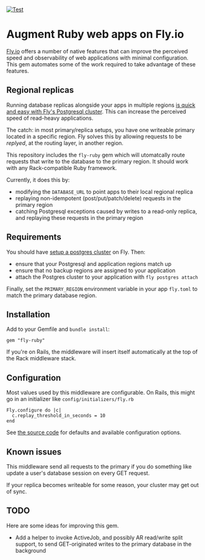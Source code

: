 [![Test](https://github.com/superfly/fly-ruby/actions/workflows/test.yml/badge.svg)](https://github.com/superfly/fly-ruby/actions/workflows/test.yml)

# Augment Ruby web apps on Fly.io

[Fly.io](https://fly.io) offers a number of native features that can improve the perceived speed and observability of web applications with minimal configuration. This gem automates some of the work required to take advantage of these features.

## Regional replicas 

Running database replicas alongside your apps in multiple regions [is quick and easy with Fly's Postgresql cluster](https://fly.io/docs/getting-started/multi-region-databases/). This can increase the perceived speed of read-heavy applications.

The catch: in most primary/replica setups, you have one writeable primary located in a specific region. Fly solves this by allowing requests to be *replyed*, at the routing layer, in another region.

This repository includes the `fly-ruby` gem which will utomatcally route requests that write to the database to the primary region. It should work
with any Rack-compatible Ruby framework.

Currently, it does this by:

* modifying the `DATABASE_URL` to point apps to their local regional replica
* replaying non-idempotent (post/put/patch/delete) requests in the primary region
* catching Postgresql exceptions caused by writes to a read-only replica, and replaying these requests in the primary region

## Requirements

You should have [setup a postgres cluster](https://fly.io/docs/getting-started/multi-region-databases/) on Fly. Then:

* ensure that your Postgresql and application regions match up
* ensure that no backup regions are assigned to your application
* attach the Postgres cluster to your application with `fly postgres attach`

Finally, set the `PRIMARY_REGION` environment variable in your app `fly.toml` to match the primary database region.

## Installation

Add to your Gemfile and `bundle install`:

`gem "fly-ruby"`

If you're on Rails, the middleware will insert itself automatically at the top of the Rack middleware stack.

## Configuration

Most values used by this middleware are configurable. On Rails, this might go in an initializer like `config/initializers/fly.rb`

```
Fly.configure do |c|
  c.replay_threshold_in_seconds = 10
end
```

See [the source code](https://github.com/soupedup/fly-rails/blob/main/lib/fly-rails/configuration.rb) for defaults and available configuration options.
## Known issues

This middleware send all requests to the primary if you do something like update a user's database session on every GET request.

If your replica becomes writeable for some reason, your cluster may get out of sync.

## TODO

Here are some ideas for improving this gem.

* Add a helper to invoke ActiveJob, and possibly AR read/write split support, to send GET-originated writes to the primary database in the background

